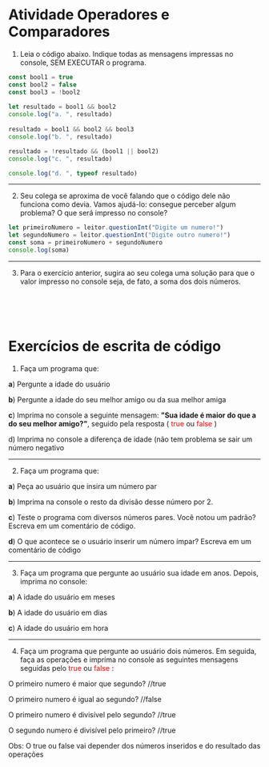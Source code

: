 # Atividade Operadores e Comparadores

1. Leia o código abaixo. Indique todas as mensagens impressas no console, 
SEM EXECUTAR o programa.

```javascript
const bool1 = true
const bool2 = false
const bool3 = !bool2
 
let resultado = bool1 && bool2
console.log("a. ", resultado)
 
resultado = bool1 && bool2 && bool3 
console.log("b. ", resultado) 

resultado = !resultado && (bool1 || bool2) 
console.log("c. ", resultado)

console.log("d. ", typeof resultado)
 ```
 ---
 
 2. Seu colega se aproxima de você falando que o código dele não funciona 
como devia.  Vamos ajudá-lo: consegue perceber algum problema? O que 
será impresso no console? 

```javascript
let primeiroNumero = leitor.questionInt("Digite um numero!")
let segundoNumero = leitor.questionInt("Digite outro numero!")
const soma = primeiroNumero + segundoNumero
console.log(soma)
```

---

3. Para o exercício anterior, sugira ao seu colega uma solução para que o 
valor impresso no console seja, de fato, a soma dos dois números.

<br><br><br>

# Exercícios de escrita de código

1. Faça um programa que:

 **a**) Pergunte a idade do usuário

 **b**) Pergunte a idade do seu melhor amigo ou da sua melhor amiga
 
 **c**) Imprima no console a seguinte mensagem: **"Sua idade é maior do que a 
do seu melhor amigo?"**, seguido pela resposta (
 <span style="color: red">true</span> ou 
 <span style="color: red">false</span> )

 d) Imprima no console a diferença de idade (não tem problema se sair um 
número negativo

---


 2. Faça um programa que:
 
 **a**) Peça ao usuário que insira um número par

 **b**) Imprima na console o resto da divisão desse número por 2.
 
 **c**) Teste o programa com diversos números pares. Você notou um padrão? 
Escreva em um comentário de código.

 **d**) O que acontece se o usuário inserir um número ímpar? Escreva em um 
comentário de código

---

3. Faça um programa que pergunte ao usuário sua idade em anos. Depois, 
imprima no console:

**a**) A idade do usuário em meses

 **b**) A idade do usuário em dias
 
 **c**) A idade do usuário em hora
 
 ---
 
 4. Faça um programa que pergunte ao usuário dois números. Em seguida, 
faça as operações e imprima no console as seguintes mensagens seguidas 
pelo 
<span style="color: red">true</span> ou 
<span style="color: red">false</span> :

 O primeiro numero é maior que segundo? //true
 
 O primeiro numero é igual ao segundo? //false
 
 O primeiro numero é divisível pelo segundo? //true
 
 O segundo numero é divisível pelo primeiro? //true
 
 Obs: O true ou false vai depender dos números inseridos e do resultado das 
operações
